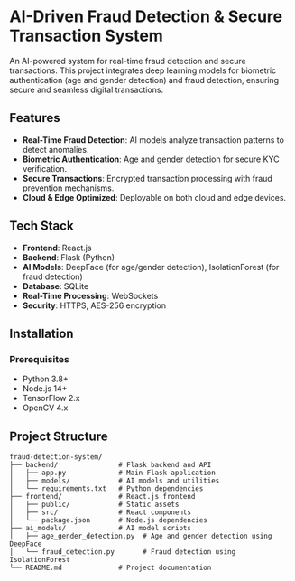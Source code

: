 # AI-Driven Fraud Detection & Secure Transaction System

An AI-powered system for real-time fraud detection and secure transactions. This project integrates deep learning models for biometric authentication (age and gender detection) and fraud detection, ensuring secure and seamless digital transactions.

## Features
- **Real-Time Fraud Detection**: AI models analyze transaction patterns to detect anomalies.
- **Biometric Authentication**: Age and gender detection for secure KYC verification.
- **Secure Transactions**: Encrypted transaction processing with fraud prevention mechanisms.
- **Cloud & Edge Optimized**: Deployable on both cloud and edge devices.

## Tech Stack
- **Frontend**: React.js
- **Backend**: Flask (Python)
- **AI Models**: DeepFace (for age/gender detection), IsolationForest (for fraud detection)
- **Database**: SQLite
- **Real-Time Processing**: WebSockets
- **Security**: HTTPS, AES-256 encryption

## Installation
### Prerequisites
- Python 3.8+
- Node.js 14+
- TensorFlow 2.x
- OpenCV 4.x

## Project Structure
```
fraud-detection-system/
├── backend/               # Flask backend and API
│   ├── app.py             # Main Flask application
│   ├── models/            # AI models and utilities
│   └── requirements.txt   # Python dependencies
├── frontend/              # React.js frontend
│   ├── public/            # Static assets
│   ├── src/               # React components
│   └── package.json       # Node.js dependencies
├── ai_models/             # AI model scripts
│   ├── age_gender_detection.py  # Age and gender detection using DeepFace
│   └── fraud_detection.py       # Fraud detection using IsolationForest
└── README.md              # Project documentation

